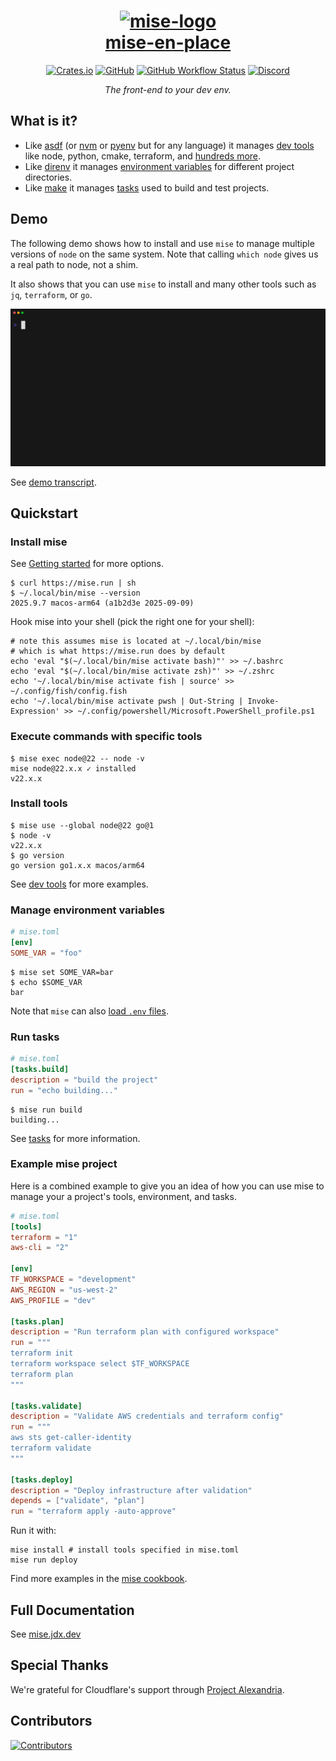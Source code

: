 <div align="center">
<h1><a href="https://mise.jdx.dev">
  <img src="https://github.com/jdx/mise/assets/216188/27a8ea18-9383-4d86-a445-305b9a6248c1" alt="mise-logo" width="400" /><br />
  mise-en-place
</a></h1>
<!-- <a href="https://mise.jdx.dev"><picture> -->
<!--   <source media="(prefers-color-scheme: dark)" width="617" srcset="./docs/logo-dark@2x.png"> -->
<!--   <img alt="mise logo" width="617" src="./docs/logo-light@2x.png"> -->
<!-- </picture></a> -->
<a href="https://crates.io/crates/mise"><img alt="Crates.io" src="https://img.shields.io/crates/v/mise?style=for-the-badge"></a>
<a href="https://github.com/jdx/mise/blob/main/LICENSE"><img alt="GitHub" src="https://img.shields.io/github/license/jdx/mise?color=%2344CC11&style=for-the-badge"></a>
<a href="https://github.com/jdx/mise/actions/workflows/test.yml"><img alt="GitHub Workflow Status" src="https://img.shields.io/github/actions/workflow/status/jdx/mise/test.yml?style=for-the-badge"></a>
<a href="https://discord.gg/mABnUDvP57"><img alt="Discord" src="https://img.shields.io/discord/1066429325269794907?color=%23738ADB&style=for-the-badge"></a>
<p><em>The front-end to your dev env.</em></p>
</div>

## What is it?

- Like [asdf](https://asdf-vm.com) (or [nvm](https://github.com/nvm-sh/nvm) or [pyenv](https://github.com/pyenv/pyenv) but for any language) it manages [dev tools](https://mise.jdx.dev/dev-tools/) like node, python, cmake, terraform, and [hundreds more](https://mise.jdx.dev/registry.html).
- Like [direnv](https://github.com/direnv/direnv) it manages [environment variables](https://mise.jdx.dev/environments/) for different project directories.
- Like [make](https://www.gnu.org/software/make/manual/make.html) it manages [tasks](https://mise.jdx.dev/tasks/) used to build and test projects.

## Demo

The following demo shows how to install and use `mise` to manage multiple versions of `node` on the same system.
Note that calling `which node` gives us a real path to node, not a shim.

It also shows that you can use `mise` to install and many other tools such as `jq`, `terraform`, or `go`.

[![demo](./docs/tapes/demo.gif)](https://mise.jdx.dev/demo.html)

See [demo transcript](https://mise.jdx.dev/demo.html).

## Quickstart

### Install mise

See [Getting started](https://mise.jdx.dev/getting-started.html) for more options.

```sh-session
$ curl https://mise.run | sh
$ ~/.local/bin/mise --version
2025.9.7 macos-arm64 (a1b2d3e 2025-09-09)
```

Hook mise into your shell (pick the right one for your shell):

```sh-session
# note this assumes mise is located at ~/.local/bin/mise
# which is what https://mise.run does by default
echo 'eval "$(~/.local/bin/mise activate bash)"' >> ~/.bashrc
echo 'eval "$(~/.local/bin/mise activate zsh)"' >> ~/.zshrc
echo '~/.local/bin/mise activate fish | source' >> ~/.config/fish/config.fish
echo '~/.local/bin/mise activate pwsh | Out-String | Invoke-Expression' >> ~/.config/powershell/Microsoft.PowerShell_profile.ps1
```

### Execute commands with specific tools

```sh-session
$ mise exec node@22 -- node -v
mise node@22.x.x ✓ installed
v22.x.x
```

### Install tools

```sh-session
$ mise use --global node@22 go@1
$ node -v
v22.x.x
$ go version
go version go1.x.x macos/arm64
```

See [dev tools](https://mise.jdx.dev/dev-tools/) for more examples.

### Manage environment variables

```toml
# mise.toml
[env]
SOME_VAR = "foo"
```

```sh-session
$ mise set SOME_VAR=bar
$ echo $SOME_VAR
bar
```

Note that `mise` can also [load `.env` files](https://mise.jdx.dev/environments/#env-directives).

### Run tasks

```toml
# mise.toml
[tasks.build]
description = "build the project"
run = "echo building..."
```

```sh-session
$ mise run build
building...
```

See [tasks](https://mise.jdx.dev/tasks/) for more information.

### Example mise project

Here is a combined example to give you an idea of how you can use mise to manage your a project's tools, environment, and tasks.

```toml
# mise.toml
[tools]
terraform = "1"
aws-cli = "2"

[env]
TF_WORKSPACE = "development"
AWS_REGION = "us-west-2"
AWS_PROFILE = "dev"

[tasks.plan]
description = "Run terraform plan with configured workspace"
run = """
terraform init
terraform workspace select $TF_WORKSPACE
terraform plan
"""

[tasks.validate]
description = "Validate AWS credentials and terraform config"
run = """
aws sts get-caller-identity
terraform validate
"""

[tasks.deploy]
description = "Deploy infrastructure after validation"
depends = ["validate", "plan"]
run = "terraform apply -auto-approve"
```

Run it with:

```sh-session
mise install # install tools specified in mise.toml
mise run deploy
```

Find more examples in the [mise cookbook](https://mise.jdx.dev/mise-cookbook/).

## Full Documentation

See [mise.jdx.dev](https://mise.jdx.dev)

## Special Thanks

We're grateful for Cloudflare's support through [Project Alexandria](https://www.cloudflare.com/lp/project-alexandria/).

## Contributors

[![Contributors](https://contrib.rocks/image?repo=jdx/mise)](https://github.com/jdx/mise/graphs/contributors)
